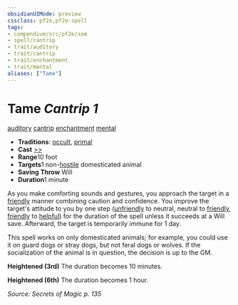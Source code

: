 ```yaml
---
obsidianUIMode: preview
cssclass: pf2e,pf2e-spell
tags:
- compendium/src/pf2e/som
- spell/cantrip
- trait/auditory
- trait/cantrip
- trait/enchantment
- trait/mental
aliases: ["Tame"]
---
```

# Tame *Cantrip 1*   
[auditory](/rules/traits/auditory.md)  [cantrip](/rules/traits/cantrip.md)  [enchantment](/rules/traits/enchantment.md)  [mental](/rules/traits/mental.md)  

- **Traditions**: [occult](/rules/traits/occult.md), [primal](/rules/traits/primal.md)
- **Cast** [>>](/rules/core-rulebook/chapter-9-playing-the-game.md#Actions "Two-Action") 
- **Range**10 foot
- **Targets**1 non-[hostile](/rules/conditions.md#Hostile) domesticated animal
- **Saving Throw** Will
- **Duration**1 minute

As you make comforting sounds and gestures, you approach the target in a [friendly](/rules/conditions.md#Friendly) manner combining caution and confidence. You improve the target's attitude to you by one step ([unfriendly](/rules/conditions.md#Unfriendly) to neutral, neutral to [friendly](/rules/conditions.md#Friendly), [friendly](/rules/conditions.md#Friendly) to [helpful](/rules/conditions.md#Helpful)) for the duration of the spell unless it succeeds at a Will save. Afterward, the target is temporarily immune for 1 day.

This spell works on only domesticated animals; for example, you could use it on guard dogs or stray dogs, but not feral dogs or wolves. If the socialization of the animal is in question, the decision is up to the GM.

**Heightened (3rd)** The duration becomes 10 minutes.

**Heightened (6th)** The duration becomes 1 hour.

*Source: Secrets of Magic p. 135*